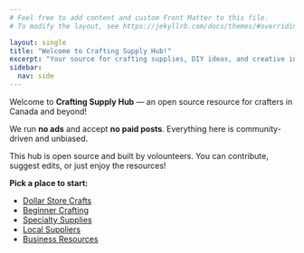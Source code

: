```yaml
---
# Feel free to add content and custom Front Matter to this file.
# To modify the layout, see https://jekyllrb.com/docs/themes/#overriding-theme-defaults

layout: single
title: "Welcome to Crafting Supply Hub!"
excerpt: "Your source for crafting supplies, DIY ideas, and creative inspiration."
sidebar:
  nav: side
---
```


Welcome to **Crafting Supply Hub** — an open source resource for crafters in Canada and beyond!

We run **no ads** and accept **no paid posts**. Everything here is community-driven and unbiased.

This hub is open source and built by volounteers. You can contribute, suggest edits, or just enjoy the resources!

**Pick a place to start:**

- [Dollar Store Crafts](/categories/dollar-store/)
- [Beginner Crafting](/beginner/)
- [Specialty Supplies](/categories/specialty-supplies/)
- [Local Suppliers](/local-suppliers/)
- [Business Resources](/business/)
